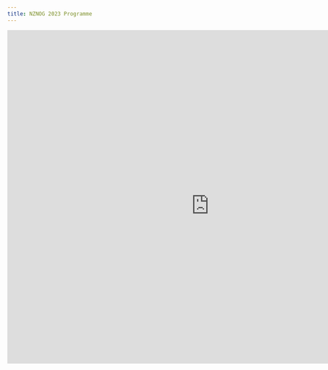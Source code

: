 ```yaml
---
title: NZNOG 2023 Programme
---
```


<div style="left: 0px; top: 0px; width: 920px; height: 760px; overflow: auto;"><iframe src="https://docs.google.com/spreadsheets/d/e/2PACX-1vT_rIHEH-B-JINhpEb8AGGMAG88TqjunazO1hXM_HQXRAmzB76ywMXLhnwAdVhHaCogRtPBGK9cyOHm/pubhtml?gid=0&amp;single=true&amp;range=A2:E32&amp;widget=false&amp;headers=false" width="100%" height="800" title="NZNOG 2023 Programme" frameborder="0" id="2098736355"></iframe></div>

